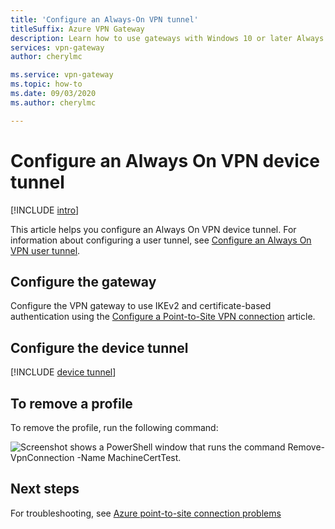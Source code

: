 ```yaml
---
title: 'Configure an Always-On VPN tunnel'
titleSuffix: Azure VPN Gateway
description: Learn how to use gateways with Windows 10 or later Always On to establish and configure persistent device tunnels to Azure.
services: vpn-gateway
author: cherylmc

ms.service: vpn-gateway
ms.topic: how-to
ms.date: 09/03/2020
ms.author: cherylmc

---
```

# Configure an Always On VPN device tunnel

[!INCLUDE [intro](../../includes/vpn-gateway-vwan-always-on-intro.md)]

This article helps you configure an Always On VPN device tunnel. For information about configuring a user tunnel, see [Configure an Always On VPN user tunnel](vpn-gateway-howto-always-on-user-tunnel.md).

## Configure the gateway

Configure the VPN gateway to use IKEv2 and certificate-based authentication using the [Configure a Point-to-Site VPN connection](vpn-gateway-howto-point-to-site-resource-manager-portal.md) article.

## Configure the device tunnel

[!INCLUDE [device tunnel](../../includes/vpn-gateway-vwan-always-on-device.md)]

## To remove a profile

To remove the profile, run the following command:

![Screenshot shows a PowerShell window that runs the command Remove-VpnConnection -Name MachineCertTest.](./media/vpn-gateway-howto-always-on-device-tunnel/cleanup.png)

## Next steps

For troubleshooting, see [Azure point-to-site connection problems](vpn-gateway-troubleshoot-vpn-point-to-site-connection-problems.md)
